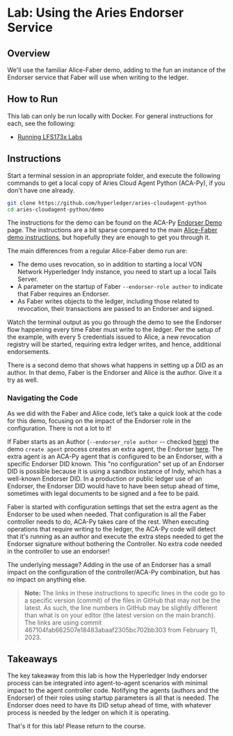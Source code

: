 # Lab: Using the Aries Endorser Service

## Overview

We'll use the familiar Alice-Faber demo, adding to the fun an instance of the Endorser service
that Faber will use when writing to the ledger.

## How to Run

This lab can only be run locally with Docker. For general instructions for each, see the following:

- [Running LFS173x Labs](RunningLabs.md#running-on-docker-locally)

## Instructions

Start a terminal session in an appropriate folder, and execute the following commands to get
a local copy of Aries Cloud Agent Python (ACA-Py), if you don't have one already.

```bash
git clone https://github.com/hyperledger/aries-cloudagent-python
cd aries-cloudagent-python/demo

```

The instructions for the demo can be found on the ACA-Py [Endorser Demo](https://github.com/hyperledger/aries-cloudagent-python/blob/main/demo/Endorser.md) page. The instructions are a bit sparse compared
to the main [Alice-Faber demo instructions](https://github.com/hyperledger/aries-cloudagent-python/tree/main/demo#the-alicefaber-python-demo), but hopefully they are enough to get you through it.

The main differences from a regular Alice-Faber demo run are:

- The demo uses revocation, so in addition to starting a local VON Network
  Hyperledger Indy instance, you need to start up a local Tails Server.
- A parameter on the startup of Faber `--endorser-role author` to indicate that Faber
requires an Endorser.
- As Faber writes objects to the ledger, including those related to revocation,
  their transactions are passed to an Endorser and signed.

Watch the terminal output as you go through the demo to see the Endorser flow happening every time Faber must write
to the ledger. Per the setup of the example, with every 5 credentials issued to Alice, a new revocation registry will
be started, requiring extra ledger writes, and hence, additional endorsements.

There is a second demo that shows what happens in setting up a DID as an author. In that demo, Faber is the Endorser and
Alice is the author. Give it a try as well.

### Navigating the Code

As we did with the Faber and Alice code, let’s take a quick look at the code for this demo, focusing on the impact of the Endorser role in the configuration. There is not a lot to it!

If Faber starts as an Author (`--endorser_role author` -- checked
[here](https://github.com/hyperledger/aries-cloudagent-python/blob/467104fab662507e18483abaaf2305bc702bb303/demo/runners/faber.py#L419))
the demo `create agent` process creates an extra agent, the Endorser
[here](https://github.com/hyperledger/aries-cloudagent-python/blob/467104fab662507e18483abaaf2305bc702bb303/demo/runners/support/agent.py#L1362).
The extra agent is an ACA-Py agent that is configured to be an Endorser, with a
specific Endorser DID known. This "no configuration" set up of an Endorser DID
is possible because it is using a sandbox instance of Indy, which has a
well-known Endorser DID. In a production or public ledger use of an Endorser,
the Endorser DID would have to have been setup ahead of time, sometimes with
legal documents to be signed and a fee to be paid.

Faber is started with configuration settings that set the
extra agent as the Endorser to be used when needed. That configuration is all the Faber controller needs to do, ACA-Py takes care of the rest. When executing operations that require
writing to the ledger, the ACA-Py code will detect that it's running as an author and execute the extra steps needed to
get the Endorser signature without bothering the Controller. No extra code needed in the controller to use an endorser!

The underlying message? Adding in the use of an Endorser has a small impact on the configuration of the controller/ACA-Py combination, but has no impact on anything else.

> **Note:** The links in these instructions to specific lines in the code go to a
specific version (commit) of the files in GitHub that may not be the latest. As
such, the line numbers in GitHub may be slightly different than what is on your
editor (the latest version on the main branch). The links are using commit
467104fab662507e18483abaaf2305bc702bb303 from February 11, 2023.

## Takeaways

The key takeaway from this lab is how the Hyperledger Indy endorser process can be integrated into agent-to-agent scenarios with minimal impact to the agent controller code. Notifying the agents (authors and the Endorser) of their
roles using startup parameters is all that is needed. The Endorser does need to have its DID setup ahead of time, with
whatever process is needed by the ledger on which it is operating.

That's it for this lab! Please return to the course.
